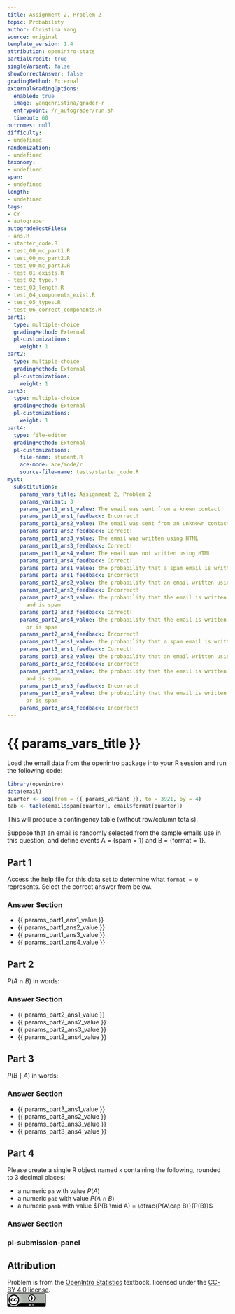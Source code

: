 ```yaml
---
title: Assignment 2, Problem 2
topic: Probability
author: Christina Yang
source: original
template_version: 1.4
attribution: openintro-stats
partialCredit: true
singleVariant: false
showCorrectAnswer: false
gradingMethod: External
externalGradingOptions:
  enabled: true
  image: yangchristina/grader-r
  entrypoint: /r_autograder/run.sh
  timeout: 60
outcomes: null
difficulty:
- undefined
randomization:
- undefined
taxonomy:
- undefined
span:
- undefined
length:
- undefined
tags:
- CY
- autograder
autogradeTestFiles:
- ans.R
- starter_code.R
- test_00_mc_part1.R
- test_00_mc_part2.R
- test_00_mc_part3.R
- test_01_exists.R
- test_02_type.R
- test_03_length.R
- test_04_components_exist.R
- test_05_types.R
- test_06_correct_components.R
part1:
  type: multiple-choice
  gradingMethod: External
  pl-customizations:
    weight: 1
part2:
  type: multiple-choice
  gradingMethod: External
  pl-customizations:
    weight: 1
part3:
  type: multiple-choice
  gradingMethod: External
  pl-customizations:
    weight: 1
part4:
  type: file-editor
  gradingMethod: External
  pl-customizations:
    file-name: student.R
    ace-mode: ace/mode/r
    source-file-name: tests/starter_code.R
myst:
  substitutions:
    params_vars_title: Assignment 2, Problem 2
    params_variant: 3
    params_part1_ans1_value: The email was sent from a known contact
    params_part1_ans1_feedback: Incorrect!
    params_part1_ans2_value: The email was sent from an unknown contact
    params_part1_ans2_feedback: Correct!
    params_part1_ans3_value: The email was written using HTML
    params_part1_ans3_feedback: Correct!
    params_part1_ans4_value: The email was not written using HTML
    params_part1_ans4_feedback: Correct!
    params_part2_ans1_value: the probability that a spam email is written using HTML
    params_part2_ans1_feedback: Incorrect!
    params_part2_ans2_value: the probability that an email written using HTML is spam
    params_part2_ans2_feedback: Incorrect!
    params_part2_ans3_value: the probability that the email is written using HTML
      and is spam
    params_part2_ans3_feedback: Correct!
    params_part2_ans4_value: the probability that the email is written using HTML
      or is spam
    params_part2_ans4_feedback: Incorrect!
    params_part3_ans1_value: the probability that a spam email is written using HTML
    params_part3_ans1_feedback: Correct!
    params_part3_ans2_value: the probability that an email written using HTML is spam
    params_part3_ans2_feedback: Incorrect!
    params_part3_ans3_value: the probability that the email is written using HTML
      and is spam
    params_part3_ans3_feedback: Incorrect!
    params_part3_ans4_value: the probability that the email is written using HTML
      or is spam
    params_part3_ans4_feedback: Incorrect!
---
```

# {{ params_vars_title }}
Load the email data from the openintro package into your R session and run the following code:

```r
library(openintro)
data(email)
quarter <- seq(from = {{ params_variant }}, to = 3921, by = 4)
tab <- table(email$spam[quarter], email$format[quarter])
```

This will produce a contingency table (without row/column totals).

Suppose that an email is randomly selected from the sample emails use in this question, and define events A = {spam = 1} and B = {format = 1}.

## Part 1

Access the help file for this data set to determine what `format = 0` represents. Select the correct answer from below.

### Answer Section

- {{ params_part1_ans1_value }}
- {{ params_part1_ans2_value }}
- {{ params_part1_ans3_value }}
- {{ params_part1_ans4_value }}

## Part 2

$P(A\cap B)$ in words:

### Answer Section

- {{ params_part2_ans1_value }}
- {{ params_part2_ans2_value }}
- {{ params_part2_ans3_value }}
- {{ params_part2_ans4_value }}

## Part 3

$P(B \mid A)$ in words:

### Answer Section

- {{ params_part3_ans1_value }}
- {{ params_part3_ans2_value }}
- {{ params_part3_ans3_value }}
- {{ params_part3_ans4_value }}

## Part 4

Please create a single R object named `x` containing the following, rounded to 3 decimal places:

- a numeric `pa` with value $P(A)$
- a numeric `pab` with value $P(A\cap B)$
- a numeric `pamb` with value $P(B \mid A) = \dfrac{P(A\cap B)}{P(B)}$

### Answer Section

### pl-submission-panel

<pl-external-grader-results></pl-external-grader-results>
<pl-file-preview></pl-file-preview>

<!-- <div class="pl-multiple-choice-feedback">
  Part 1
  {{ params.correct_answers.part1_ans.feedback }}
  {{ params.feedback }}
</div> -->

## Attribution

Problem is from the [OpenIntro Statistics](https://openintro.org/book/os/) textbook, licensed under the [CC-BY 4.0 license](https://creativecommons.org/licenses/by/4.0/).<br>![Image representing the Creative Commons 4.0 BY license.](https://raw.githubusercontent.com/firasm/bits/master/by.png)